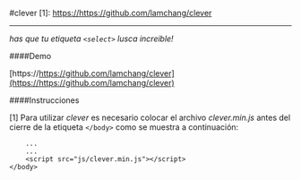 #clever
[1]: <https://https://github.com/lamchang/clever>
_______

_has que tu etiqueta `<select>` lusca increible!_

####Demo

[https://https://github.com/lamchang/clever](https://https://github.com/lamchang/clever)

####Instrucciones

[1] Para utilizar *clever* es necesario colocar el archivo *clever.min.js* antes del cierre de la etiqueta `</body>` como se muestra a continuación:

```
	...
	...
	<script src="js/clever.min.js"></script>
</body>
```


